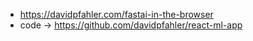 * https://davidpfahler.com/fastai-in-the-browser
* code -> https://github.com/davidpfahler/react-ml-app